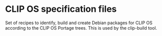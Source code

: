 # CLIP OS specification files

Set of recipes to identify, build and create Debian packages for CLIP OS
according to the CLIP OS Portage trees. This is used by the clip-build tool.
